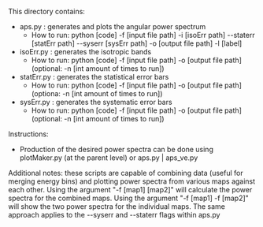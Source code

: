 This directory contains:

- aps.py : generates and plots the angular power spectrum
  - How to run: python [code] -f [input file path] -i [isoErr path] --staterr [statErr path] --syserr [sysErr path] -o [output file path] -l [label]
- isoErr.py : generates the isotropic bands
  - How to run: python [code] -f [input file path] -o [output file path] (optional: -n [int amount of times to run])
- statErr.py : generates the statistical error bars
  - How to run: python [code] -f [input file path] -o [output file path] (optiona: -n [int amount of times to run])
- sysErr.py : generates the systematic error bars
  - How to run: python [code] -f [input file path] -o [output file path] (optional: -n [int amount of times to run])

Instructions:

- Production of the desired power spectra can be done using plotMaker.py (at the
  parent level) or aps.py | aps_ve.py

Additional notes: these scripts are capable of combining data (useful for
merging energy bins) and plotting power spectra from various maps against each
other. Using the argument "-f [map1] [map2]" will calculate the power spectra
for the combined maps. Using the argument "-f [map1] -f [map2]" will show the
two power spectra for the individual maps. The same approach applies to the
--syserr and --staterr flags within aps.py

